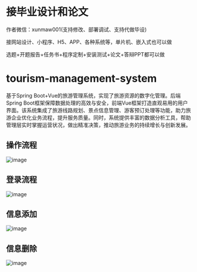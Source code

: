 # 接毕业设计和论文
作者微信：xunmaw001(支持修改、部署调试、支持代做毕设)

接网站设计、小程序、H5、APP、各种系统等，单片机、嵌入式也可以做

选题+开题报告+任务书+程序定制+安装测试+论文+答辩PPT都可以做
# tourism-management-system
基于Spring Boot+Vue的旅游管理系统，实现了旅游资源的数字化管理。后端Spring Boot框架保障数据处理的高效与安全，前端Vue框架打造直观易用的用户界面。该系统集成了旅游线路规划、景点信息管理、游客预订处理等功能，助力旅游企业优化业务流程，提升服务质量。同时，系统提供丰富的数据分析工具，帮助管理层实时掌握运营状况，做出精准决策，推动旅游业务的持续增长与创新发展。
## 操作流程
![image](https://github.com/user-attachments/assets/6bced6c3-6e57-47ba-96ca-249f9d6ff2f7)
## 登录流程
![image](https://github.com/user-attachments/assets/8b3387e1-378f-4b49-82db-444efc974a28)
## 信息添加
![image](https://github.com/user-attachments/assets/2523e2d9-4fa2-4bf5-befc-5bbd1885cff4)
## 信息删除
![image](https://github.com/user-attachments/assets/5c71fb2c-c8f3-4b9d-bb0f-b7909b45b738)
